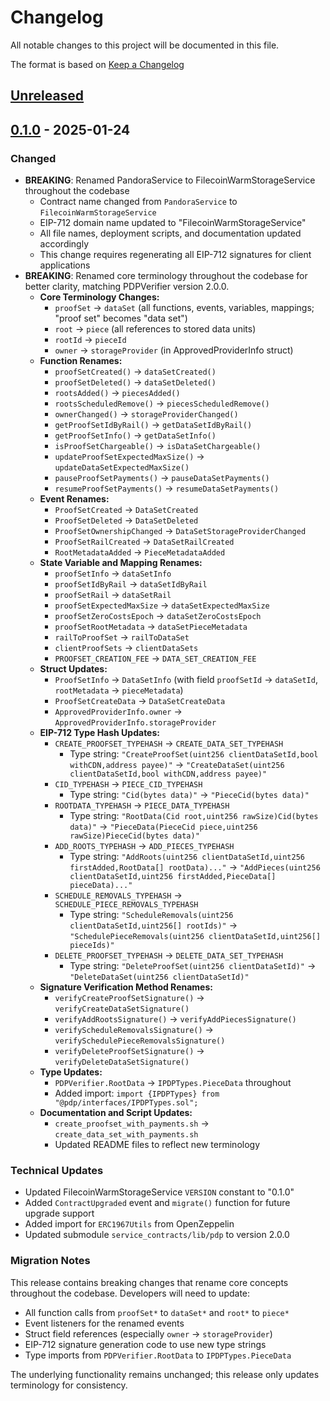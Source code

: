 # Changelog
All notable changes to this project will be documented in this file.

The format is based on [Keep a Changelog](https://keepachangelog.com/en/1.0.0/)

## [Unreleased]

## [0.1.0] - 2025-01-24

### Changed
- **BREAKING**: Renamed PandoraService to FilecoinWarmStorageService throughout the codebase
  - Contract name changed from `PandoraService` to `FilecoinWarmStorageService`
  - EIP-712 domain name updated to "FilecoinWarmStorageService"
  - All file names, deployment scripts, and documentation updated accordingly
  - This change requires regenerating all EIP-712 signatures for client applications
- **BREAKING**: Renamed core terminology throughout the codebase for better clarity, matching PDPVerifier version 2.0.0.
  - **Core Terminology Changes:**
    - `proofSet` → `dataSet` (all functions, events, variables, mappings; "proof set" becomes "data set")
    - `root` → `piece` (all references to stored data units)
    - `rootId` → `pieceId`
    - `owner` → `storageProvider` (in ApprovedProviderInfo struct)
  - **Function Renames:**
    - `proofSetCreated()` → `dataSetCreated()`
    - `proofSetDeleted()` → `dataSetDeleted()`
    - `rootsAdded()` → `piecesAdded()`
    - `rootsScheduledRemove()` → `piecesScheduledRemove()`
    - `ownerChanged()` → `storageProviderChanged()`
    - `getProofSetIdByRail()` → `getDataSetIdByRail()`
    - `getProofSetInfo()` → `getDataSetInfo()`
    - `isProofSetChargeable()` → `isDataSetChargeable()`
    - `updateProofSetExpectedMaxSize()` → `updateDataSetExpectedMaxSize()`
    - `pauseProofSetPayments()` → `pauseDataSetPayments()`
    - `resumeProofSetPayments()` → `resumeDataSetPayments()`
  - **Event Renames:**
    - `ProofSetCreated` → `DataSetCreated`
    - `ProofSetDeleted` → `DataSetDeleted`
    - `ProofSetOwnershipChanged` → `DataSetStorageProviderChanged`
    - `ProofSetRailCreated` → `DataSetRailCreated`
    - `RootMetadataAdded` → `PieceMetadataAdded`
  - **State Variable and Mapping Renames:**
    - `proofSetInfo` → `dataSetInfo`
    - `proofSetIdByRail` → `dataSetIdByRail`
    - `proofSetRail` → `dataSetRail`
    - `proofSetExpectedMaxSize` → `dataSetExpectedMaxSize`
    - `proofSetZeroCostsEpoch` → `dataSetZeroCostsEpoch`
    - `proofSetRootMetadata` → `dataSetPieceMetadata`
    - `railToProofSet` → `railToDataSet`
    - `clientProofSets` → `clientDataSets`
    - `PROOFSET_CREATION_FEE` → `DATA_SET_CREATION_FEE`
  - **Struct Updates:**
    - `ProofSetInfo` → `DataSetInfo` (with field `proofSetId` → `dataSetId`, `rootMetadata` → `pieceMetadata`)
    - `ProofSetCreateData` → `DataSetCreateData`
    - `ApprovedProviderInfo.owner` → `ApprovedProviderInfo.storageProvider`
  - **EIP-712 Type Hash Updates:**
    - `CREATE_PROOFSET_TYPEHASH` → `CREATE_DATA_SET_TYPEHASH`
      - Type string: `"CreateProofSet(uint256 clientDataSetId,bool withCDN,address payee)"` → `"CreateDataSet(uint256 clientDataSetId,bool withCDN,address payee)"`
    - `CID_TYPEHASH` → `PIECE_CID_TYPEHASH`
      - Type string: `"Cid(bytes data)"` → `"PieceCid(bytes data)"`
    - `ROOTDATA_TYPEHASH` → `PIECE_DATA_TYPEHASH`
      - Type string: `"RootData(Cid root,uint256 rawSize)Cid(bytes data)"` → `"PieceData(PieceCid piece,uint256 rawSize)PieceCid(bytes data)"`
    - `ADD_ROOTS_TYPEHASH` → `ADD_PIECES_TYPEHASH`
      - Type string: `"AddRoots(uint256 clientDataSetId,uint256 firstAdded,RootData[] rootData)..."` → `"AddPieces(uint256 clientDataSetId,uint256 firstAdded,PieceData[] pieceData)..."`
    - `SCHEDULE_REMOVALS_TYPEHASH` → `SCHEDULE_PIECE_REMOVALS_TYPEHASH`
      - Type string: `"ScheduleRemovals(uint256 clientDataSetId,uint256[] rootIds)"` → `"SchedulePieceRemovals(uint256 clientDataSetId,uint256[] pieceIds)"`
    - `DELETE_PROOFSET_TYPEHASH` → `DELETE_DATA_SET_TYPEHASH`
      - Type string: `"DeleteProofSet(uint256 clientDataSetId)"` → `"DeleteDataSet(uint256 clientDataSetId)"`
  - **Signature Verification Method Renames:**
    - `verifyCreateProofSetSignature()` → `verifyCreateDataSetSignature()`
    - `verifyAddRootsSignature()` → `verifyAddPiecesSignature()`
    - `verifyScheduleRemovalsSignature()` → `verifySchedulePieceRemovalsSignature()`
    - `verifyDeleteProofSetSignature()` → `verifyDeleteDataSetSignature()`
  - **Type Updates:**
    - `PDPVerifier.RootData` → `IPDPTypes.PieceData` throughout
    - Added import: `import {IPDPTypes} from "@pdp/interfaces/IPDPTypes.sol";`
  - **Documentation and Script Updates:**
    - `create_proofset_with_payments.sh` → `create_data_set_with_payments.sh`
    - Updated README files to reflect new terminology

### Technical Updates
- Updated FilecoinWarmStorageService `VERSION` constant to "0.1.0"
- Added `ContractUpgraded` event and `migrate()` function for future upgrade support
- Added import for `ERC1967Utils` from OpenZeppelin
- Updated submodule `service_contracts/lib/pdp` to version 2.0.0

### Migration Notes
This release contains breaking changes that rename core concepts throughout the codebase. Developers will need to update:
- All function calls from `proofSet*` to `dataSet*` and `root*` to `piece*`
- Event listeners for the renamed events
- Struct field references (especially `owner` → `storageProvider`)
- EIP-712 signature generation code to use new type strings
- Type imports from `PDPVerifier.RootData` to `IPDPTypes.PieceData`

The underlying functionality remains unchanged; this release only updates terminology for consistency.

[Unreleased]: https://github.com/filozone/filecoin-services/compare/v0.1.0...HEAD
[0.1.0]: https://github.com/filozone/filecoin-services/releases/tag/v0.1.0